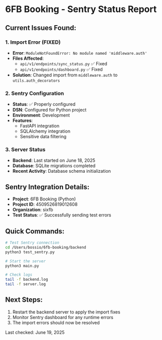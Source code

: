 # 6FB Booking - Sentry Status Report

## Current Issues Found:

### 1. Import Error (FIXED)
- **Error**: `ModuleNotFoundError: No module named 'middleware.auth'`
- **Files Affected**:
  - `api/v1/endpoints/sync_status.py` ✅ Fixed
  - `api/v1/endpoints/dashboard.py` ✅ Fixed
- **Solution**: Changed import from `middleware.auth` to `utils.auth_decorators`

### 2. Sentry Configuration
- **Status**: ✅ Properly configured
- **DSN**: Configured for Python project
- **Environment**: Development
- **Features**:
  - FastAPI integration
  - SQLAlchemy integration
  - Sensitive data filtering

### 3. Server Status
- **Backend**: Last started on June 18, 2025
- **Database**: SQLite migrations completed
- **Recent Activity**: Database schema initialization

## Sentry Integration Details:
- **Project**: 6FB Booking (Python)
- **Project ID**: 4509526819012608
- **Organization**: sixfb
- **Test Status**: ✅ Successfully sending test errors

## Quick Commands:
```bash
# Test Sentry connection
cd /Users/bossio/6fb-booking/backend
python3 test_sentry.py

# Start the server
python3 main.py

# Check logs
tail -f backend.log
tail -f server.log
```

## Next Steps:
1. Restart the backend server to apply the import fixes
2. Monitor Sentry dashboard for any runtime errors
3. The import errors should now be resolved

Last checked: June 19, 2025
